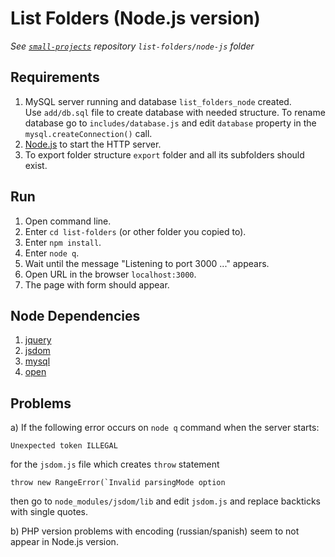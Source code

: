 
# List Folders (Node.js version)

*See [`small-projects`](https://github.com/mortalis13/small-projects/tree/master/list-folders/node-js) repository `list-folders/node-js` folder*

## Requirements

1. MySQL server running and database `list_folders_node` created.  
Use `add/db.sql` file to create database with needed structure. To rename database go to `includes/database.js` and edit `database` property in the `mysql.createConnection()` call.
2. [Node.js](http://nodejs.org/) to start the HTTP server.
3. To export folder structure `export` folder and all its subfolders should exist.


## Run

1. Open command line.
2. Enter `cd list-folders` (or other folder you copied to).
3. Enter `npm install`.
4. Enter `node q`.
5. Wait until the message "Listening to port 3000 ..." appears.
6. Open URL in the browser `localhost:3000`.
7. The page with form should appear.


## Node Dependencies

1. [jquery](https://www.npmjs.com/package/jquery)
2. [jsdom](https://www.npmjs.com/package/jsdom)
3. [mysql](https://www.npmjs.com/package/mysql)
4. [open](https://www.npmjs.com/package/open)

## Problems

a) If the following error occurs on `node q` command when the server starts:

    Unexpected token ILLEGAL

for the `jsdom.js` file which creates `throw` statement

    throw new RangeError(`Invalid parsingMode option

then go to `node_modules/jsdom/lib` and edit `jsdom.js` and replace backticks with single quotes.


b) PHP version problems with encoding (russian/spanish) seem to not appear in Node.js version.

